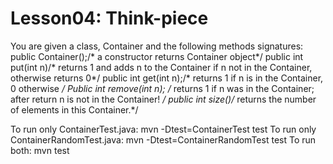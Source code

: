# Lesson04: Think-piece
You are given a class, Container and the following methods signatures:
public Container();/* a constructor returns Container object*/
public int put(int n)/* returns 1 and adds n to the Container if n not in the Container, otherwise returns 0*/
public int get(int n);/* returns 1 if n is in the Container, 0 otherwise */
Public int remove(int n); /* returns 1 if n was in the Container; after return n is not in the Container! */
public int size()/* returns the number of elements in this Container.*/

To run only ContainerTest.java:  mvn -Dtest=ContainerTest test
To run only ContainerRandomTest.java:  mvn -Dtest=ContainerRandomTest test
To run both: mvn test

